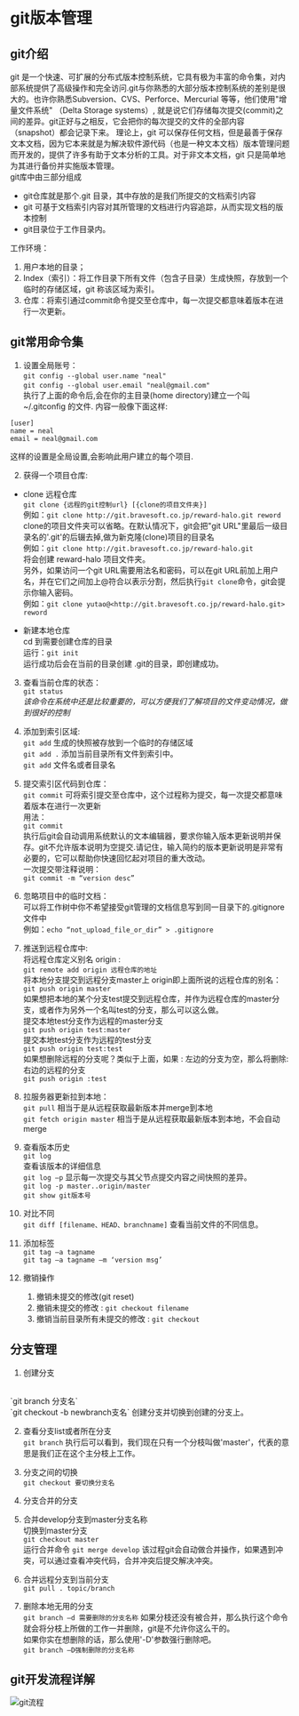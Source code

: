 # git版本管理

## git介绍

git 是一个快速、可扩展的分布式版本控制系统，它具有极为丰富的命令集，对内部系统提供了高级操作和完全访问.git与你熟悉的大部分版本控制系统的差别是很大的。也许你熟悉Subversion、CVS、Perforce、Mercurial 等等，他们使用"增量文件系统" （Delta Storage systems）, 就是说它们存储每次提交(commit)之间的差异。git正好与之相反，它会把你的每次提交的文件的全部内容（snapshot）都会记录下来。 理论上，git 可以保存任何文档，但是最善于保存文本文档，因为它本来就是为解决软件源代码（也是一种文本文档）版本管理问题而开发的，提供了许多有助于文本分析的工具。对于非文本文档，git 只是简单地为其进行备份并实施版本管理。<br>
git库中由三部分组成

- git仓库就是那个.git 目录，其中存放的是我们所提交的文档索引内容
- git 可基于文档索引内容对其所管理的文档进行内容追踪，从而实现文档的版本控制
- git目录位于工作目录内。

工作环境：

1. 用户本地的目录；
2. Index（索引）：将工作目录下所有文件（包含子目录）生成快照，存放到一个临时的存储区域，git 称该区域为索引。
3. 仓库：将索引通过commit命令提交至仓库中，每一次提交都意味着版本在进行一次更新。

## git常用命令集

1. 设置全局账号：<br>
  `git config --global user.name "neal"`<br>
  `git config --global user.email "neal@gmail.com"`<br>
  执行了上面的命令后,会在你的主目录(home directory)建立一个叫 ~/.gitconfig 的文件. 内容一般像下面这样:<br>

  ```
  [user]
  name = neal
  email = neal@gmail.com
  ```

  这样的设置是全局设置,会影响此用户建立的每个项目.

2. 获得一个项目仓库:<br>

  - clone 远程仓库<br>
    `git clone {远程的git控制url} [{clone的项目文件夹}]`<br>
    例如：`git clone http://git.bravesoft.co.jp/reward-halo.git reword`<br>
    clone的项目文件夹可以省略。在默认情况下，git会把"git URL"里最后一级目录名的'.git'的后辍去掉,做为新克隆(clone)项目的目录名<br>
    例如：`git clone http://git.bravesoft.co.jp/reward-halo.git`<br>
    将会创建 reward-halo 项目文件夹。<br>
    另外，如果访问一个git URL需要用法名和密码，可以在git URL前加上用户名，并在它们之间加上@符合以表示分割，然后执行`git clone`命令，git会提示你输入密码。<br>
    例如：`git clone yutao@<http://git.bravesoft.co.jp/reward-halo.git> reword`<br>

  - 新建本地仓库<br>
    cd 到需要创建仓库的目录<br>
    运行：`git init`<br>
    运行成功后会在当前的目录创建 .git的目录，即创建成功。

3. 查看当前仓库的状态：<br>
  `git status`<br>
  _该命令在系统中还是比较重要的，可以方便我们了解项目的文件变动情况，做到很好的控制_

4. 添加到索引区域:<br>
  `git add` 生成的快照被存放到一个临时的存储区域<br>
  `git add .` 添加当前目录所有文件到索引中。<br>
  `git add` 文件名或者目录名

5. 提交索引区代码到仓库：<br>
  `git commit` 可将索引提交至仓库中，这个过程称为提交，每一次提交都意味着版本在进行一次更新<br>
  用法：<br>
  `git commit`<br>
  执行后git会自动调用系统默认的文本编辑器，要求你输入版本更新说明并保存。git不允许版本说明为空提交.请记住，输入简约的版本更新说明是非常有必要的，它可以帮助你快速回忆起对项目的重大改动。<br>
  一次提交带注释说明：<br>
  `git commit -m “version desc”`

6. 忽略项目中的临时文档：<br>
  可以将工作树中你不希望接受git管理的文档信息写到同一目录下的.gitignore文件中<br>
  例如：`echo “not_upload_file_or_dir” > .gitignore`
7. 推送到远程仓库中:<br>
  将远程仓库定义别名 origin :<br>
  `git remote add origin 远程仓库的地址`<br>
  将本地分支提交到远程分支master上 origin即上面所说的远程仓库的别名：<br>
  `git push origin master`<br>
  如果想把本地的某个分支test提交到远程仓库，并作为远程仓库的master分支，或者作为另外一个名叫test的分支，那么可以这么做。<br>
  提交本地test分支作为远程的master分支<br>
  `git push origin test:master`<br>
  提交本地test分支作为远程的test分支<br>
  `git push origin test:test`<br>
  如果想删除远程的分支呢？类似于上面，如果 : 左边的分支为空，那么将删除:右边的远程的分支<br>
  `git push origin :test`
8. 拉服务器更新拉到本地：<br>
  `git pull` 相当于是从远程获取最新版本并merge到本地<br>
  `git fetch origin master` 相当于是从远程获取最新版本到本地，不会自动merge
9. 查看版本历史<br>
  `git log`<br>
  查看该版本的详细信息<br>
  `git log –p` 显示每一次提交与其父节点提交内容之间快照的差异。<br>
  `git log -p master..origin/master`<br>
  `git show git版本号`
10. 对比不同<br>
  `git diff [filename、HEAD、branchname]` 查看当前文件的不同信息。
11. 添加标签<br>
  `git tag –a tagname`<br>
  `git tag –a tagname –m ‘version msg’`
12. 撤销操作<br>
    1. 撤销未提交的修改(git reset)
    2. 撤销未提交的修改 : `git checkout filename`
    3. 撤销当前目录所有未提交的修改 : `git checkout`

## 分支管理

1. 创建分支<br>
  <br>
  `git branch 分支名`<br>
  `git checkout -b newbranch支名` 创建分支并切换到创建的分支上。

2. 查看分支list或者所在分支<br>
  `git branch` 执行后可以看到，我们现在只有一个分枝叫做'master'，代表的意思是我们正在这个主分枝上工作。

3. 分支之间的切换<br>
  `git checkout 要切换分支名`

4. 分支合并的分支

  1. 合并develop分支到master分支名称<br>
    切换到master分支<br>
    `git checkout master`<br>
    运行合并命令 `git merge develop` 该过程git会自动做合并操作，如果遇到冲突，可以通过查看冲突代码，合并冲突后提交解决冲突。
  2. 合并远程分支到当前分支<br>
    `git pull . topic/branch`

5. 删除本地无用的分支<br>
  `git branch –d 需要删除的分支名称` 如果分枝还没有被合并，那么执行这个命令就会将分枝上所做的工作一并删除，git是不允许你这么干的。<br>
  如果你实在想删除的话，那么使用'-D'参数强行删除吧。<br>
  `git branch –D强制删除的分支名称`

## git开发流程详解

![git流程](/images/git.png)
